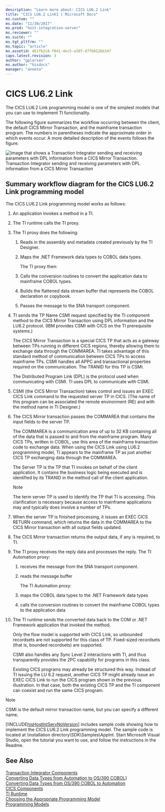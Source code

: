 ```yaml
---
description: "Learn more about: CICS LU6.2 Link"
title: "CICS LU6.2 Link1 | Microsoft Docs"
ms.custom: ""
ms.date: "11/30/2017"
ms.prod: "host-integration-server"
ms.reviewer: ""
ms.suite: ""
ms.tgt_pltfrm: ""
ms.topic: "article"
ms.assetid: 4b1fb2c8-f041-4ec5-a38f-d7fb012bb347
caps.latest.revision: 3
author: "gplarsen"
ms.author: "hisdocs"
manager: "anneta"
---
```

# CICS LU6.2 Link
The CICS LU6.2 Link programming model is one of the simplest models that you can use to implement TI functionality.  
  
 The following figure summarizes the workflow occurring between the client, the default CICS Mirror Transaction, and the mainframe transaction program. The numbers in parentheses indicate the approximate order in which events occur. A more detailed description of the events follows the figure.  
  
 ![Image that shows a Transaction Integrator sending and receiving parameters with DPL information from a CICS Mirror Transaction.](../core/media/his-ti13.gif "his_ti13")  
Transaction Integrator sending and receiving parameters with DPL information from a CICS Mirror Transaction  
  
## Summary workflow diagram for the CICS LU6.2 Link programming model  
 The CICS LU6.2 Link programming model works as follows:  
  
1. An application invokes a method in a TI.  
  
2. The TI runtime calls the TI proxy.  
  
3. The TI proxy does the following:  
  
   1. Reads in the assembly and metadata created previously by the TI Designer.  
  
   2. Maps the .NET Framework data types to COBOL data types.  
  
      The TI proxy then:  
  
   3. Calls the conversion routines to convert the application data to mainframe COBOL types.  
  
   4. Builds the flattened data stream buffer that represents the COBOL declaration or copybook.  
  
   5. Passes the message to the SNA transport component.  
  
4. TI sends the TP Name CSMI request specified by the TI component method to the CICS Mirror Transaction using DPL information and the LU6.2 protocol. (IBM provides CSMI with CICS on the TI prerequisite systems.)  
  
    The CICS Mirror Transaction is a special CICS TP that acts as a gateway between TPs running in different CICS regions, thereby allowing them to exchange data through the COMMAREA. TI takes advantage of this standard method of communication between CICS TPs to access mainframe TPs. CSMI handles all APPC and transactional properties required on the communication. The TRANID for this TP is CSMI.  
  
    The Distributed Program Link (DPL) is the protocol used when communicating with CSMI. TI uses DPL to communicate with CSMI.  
  
5. CSMI (the CICS Mirror Transaction) takes control and issues an EXEC CICS Link command to the requested server TP in CICS. (The name of this program can be associated the remote environment (RE) and with the method name in TI Designer.)  
  
6. The CICS Mirror transaction passes the COMMAREA that contains the input fields to the server TP.  
  
    The COMMAREA is a communication area of up to 32 KB containing all of the data that is passed to and from the mainframe program. Many CICS TPs, written in COBOL, use this area of the mainframe transaction code to exchange data. When using the CICS Link using LU6.2 programming model, TI appears to the mainframe TP as just another CICS TP exchanging data through the COMMAREA.  
  
    The Server TP is the TP that TI invokes on behalf of the client application. It contains the business logic being executed and is identified by its TRANID in the method call of the client application.  
  
   > [!NOTE]
   >  The term server TP is used to identify the TP that TI is accessing. This clarification is necessary because access to mainframe applications may and typically does involve a number of TPs.  
  
7. When the server TP is finished processing, it issues an EXEC CICS RETURN command, which returns the data in the COMMAREA to the CICS Mirror transaction with all output fields updated.  
  
8. The CICS Mirror transaction returns the output data, if any is required, to TI.  
  
9. The TI proxy receives the reply data and processes the reply. The TI Automation proxy:  
  
   1. receives the message from the SNA transport component.  
  
   2. reads the message buffer  
  
      The TI Automation proxy:  
  
   3. maps the COBOL data types to the .NET Framework data types  
  
   4. calls the conversion routines to convert the mainframe COBOL types to the application data  
  
10. The TI runtime sends the converted data back to the COM or .NET Framework application that invoked the method.  
  
    Only the flow model is supported with CICS Link, so unbounded recordsets are not supported for this class of TP. Fixed-sized recordsets (that is, bounded recordsets) are supported.  
  
    CSMI also handles any Sync Level 2 interactions with TI, and thus transparently provides the 2PC capability for programs in this class.  
  
    Existing CICS programs may already be structured this way. Instead of TI issuing the LU 6.2 request, another CICS TP might already issue an EXEC CICS Link to run the CICS program shown in the previous illustration. In that case, both the existing CICS TP and the TI component can coexist and run the same CICS program.  
  
> [!NOTE]
>  CSMI is the default mirror transaction name, but you can specify a different name<strong>.</strong>  
  
 [!INCLUDE[hisHostIntServNoVersion](../includes/hishostintservnoversion-md.md)] includes sample code showing how to implement the CICS LU6.2 Link programming model. The sample code is located at \installation directory\SDK\Samples\AppInt. Start Microsoft Visual Studio, open the tutorial you want to use, and follow the instructions in the Readme.  
  
## See Also  
 [Transaction Integrator Components](../core/transaction-integrator-components1.md)   
 [Converting Data Types from Automation to OS/390 COBOL\]](./converting-data-types-from-automation-to-os-390-cobol]2.md)   
 [Converting Data Types from OS/390 COBOL to Automation](./converting-data-types-from-os-390-cobol-to-automation2.md)   
 [CICS Components](../core/cics-components1.md)   
 [TI Runtime](../core/ti-runtime2.md)   
 [Choosing the Appropriate Programming Model](../core/choosing-the-appropriate-programming-model1.md)   
 [Programming Models](../core/programming-models2.md)
